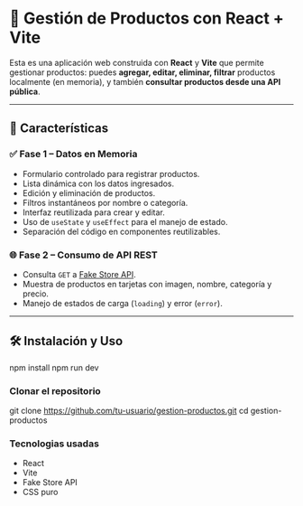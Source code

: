 # 🛒 Gestión de Productos con React + Vite

Esta es una aplicación web construida con **React** y **Vite** que permite gestionar productos: puedes **agregar, editar, eliminar, filtrar** productos localmente (en memoria), y también **consultar productos desde una API pública**.

---

## 🚀 Características

### ✅ Fase 1 – Datos en Memoria
- Formulario controlado para registrar productos.
- Lista dinámica con los datos ingresados.
- Edición y eliminación de productos.
- Filtros instantáneos por nombre o categoría.
- Interfaz reutilizada para crear y editar.
- Uso de `useState` y `useEffect` para el manejo de estado.
- Separación del código en componentes reutilizables.

### 🌐 Fase 2 – Consumo de API REST
- Consulta `GET` a [Fake Store API](https://fakestoreapi.com/).
- Muestra de productos en tarjetas con imagen, nombre, categoría y precio.
- Manejo de estados de carga (`loading`) y error (`error`).

---

## 🛠️ Instalación y Uso

npm install
npm run dev


### Clonar el repositorio

git clone https://github.com/tu-usuario/gestion-productos.git
cd gestion-productos



### Tecnologias usadas
- React
- Vite
- Fake Store API
- CSS puro


